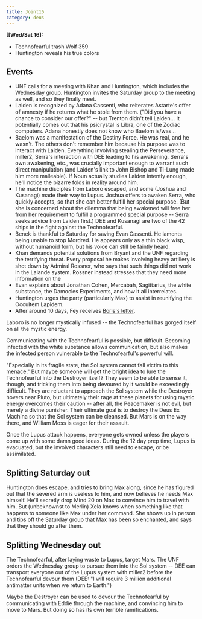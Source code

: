 ```yaml
---
title: Joint16
category: deus
---
```

__[[Wed/Sat 16]:__
* Technofearful trash Wolf 359
* Huntington reveals his true colors

## Events
* UNF calls for a meeting with Khan and Huntington, which includes the Wednesday group. Huntington invites the Saturday group to the meeting as well, and so they finally meet.
* Laiden is recognized by Adana Cassenti, who reiterates Astarte's offer of amnesty if he returns what he stole from them. (&quot;Did you have a chance to consider our offer?&quot; -- but Trenton didn't tell Laiden... It potentially comes out that his psicrystal is Libra, one of the Zodiac computers. Adana honestly does not know who Baelom is/was...
* Baelom was a manifestation of the Destiny Force. He was real, and he wasn't. The others don't remember him because his purpose was to interact with Laiden. Everything involving stealing the Perseverance, miller2, Serra's interaction with DEE leading to his awakening, Serra's own awakening, etc., was crucially important enough to warrant such direct manipulation (and Laiden's link to John Bishop and Ti-Lung made him more malleable). If Noun actually studies Laiden intently enough, he'll notice the bizarre folds in reality around him.
* The machine disciples from Laboro escaped, and some (Joshua and Kusanagi) made their way to Lupus. Joshua offers to awaken Serra, who quickly accepts, so that she can better fulfill her special purpose. (But she is concerned about the dilemma that being awakened will free her from her requirement to fulfill a programmed special purpose -- Serra seeks advice from Laiden first.) DEE and Kusanagi are two of the 42 ships in the fight against the Technofearful.
* Benek is thankful to Saturday for saving Evan Cassenti. He laments being unable to stop Mordred. He appears only as a thin black wisp, without humanoid form, but his voice can still be faintly heard.
* Khan demands potential solutions from Bryant and the UNF regarding the terrifying threat. Every proposal he makes involving heavy artillery is shot down by Admiral Rossner, who says that such things did not work in the Lalande system. Rossner instead stresses that they need more information on the
* Evan explains about Jonathan Cohen, Mercabah, Sagittarius, the white substance, the Damocles Experiments, and how it all interrelates.
* Huntington urges the party (particularly Max) to assist in reunifying the Occultem Lapidem.
* After around 10 days, Fey receives [Boris's letter](boris-letter).

Laboro is no longer mystically infused -- the Technofearful has gorged itself on all the mystic energy.

Communicating with the Technofearful is possible, but difficult. Becoming infected with the white substance allows communication, but also makes the infected person vulnerable to the Technofearful's powerful will.

&quot;Especially in its fragile state, the Sol system cannot fall victim to this menace.&quot; But maybe someone will get the bright idea to lure the Technofearful into the Destroyer itself? They seem to be able to sense it, though, and tricking them into being devoured by it would be exceedingly difficult. They are reluctant to approach the Sol system while the Destroyer hovers near Pluto, but ultimately their rage at these planets for using mystic energy overcomes their caution -- after all, the Peacemaker is not evil, but merely a divine punisher. Their ultimate goal is to destroy the Deus Ex Machina so that the Sol system can be cleansed. But Mars is on the way there, and William Moss is eager for their assault.

Once the Lupus attack happens, everyone gets owned unless the players come up with some damn good ideas. During the 12 day prep time, Lupus is evacuated, but the involved characters still need to escape, or be assimilated.

## Splitting Saturday out
Huntington does escape, and tries to bring Max along, since he has figured out that the severed arm is useless to him, and now believes he needs Max himself. He'll secretly drop Mind 20 on Max to convince him to travel with him. But (unbeknownst to Merlin) Xela knows when something like that happens to someone like Max under her command. She shows up in person and tips off the Saturday group that Max has been so enchanted, and says that they should go after them.

## Splitting Wednesday out
The Technofearful, after laying waste to Lupus, target Mars. The UNF orders the Wednesday group to pursue them into the Sol system -- DEE can transport everyone out of the Lupus system with miller2 before the Technofearful devour them (DEE: &quot;I will require 3 million additional antimatter units when we return to Earth.&quot;)

Maybe the Destroyer can be used to devour the Technofearful by communicating with Eddie through the machine, and convincing him to move to Mars. But doing so has its own terrible ramifications.
